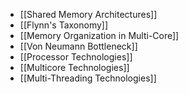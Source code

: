- [[Shared Memory Architectures]]
- [[Flynn's Taxonomy]]
- [[Memory Organization  in Multi-Core]]
- [[Von Neumann Bottleneck]]
- [[Processor Technologies]]
- [[Multicore Technologies]]
- [[Multi-Threading Technologies]]